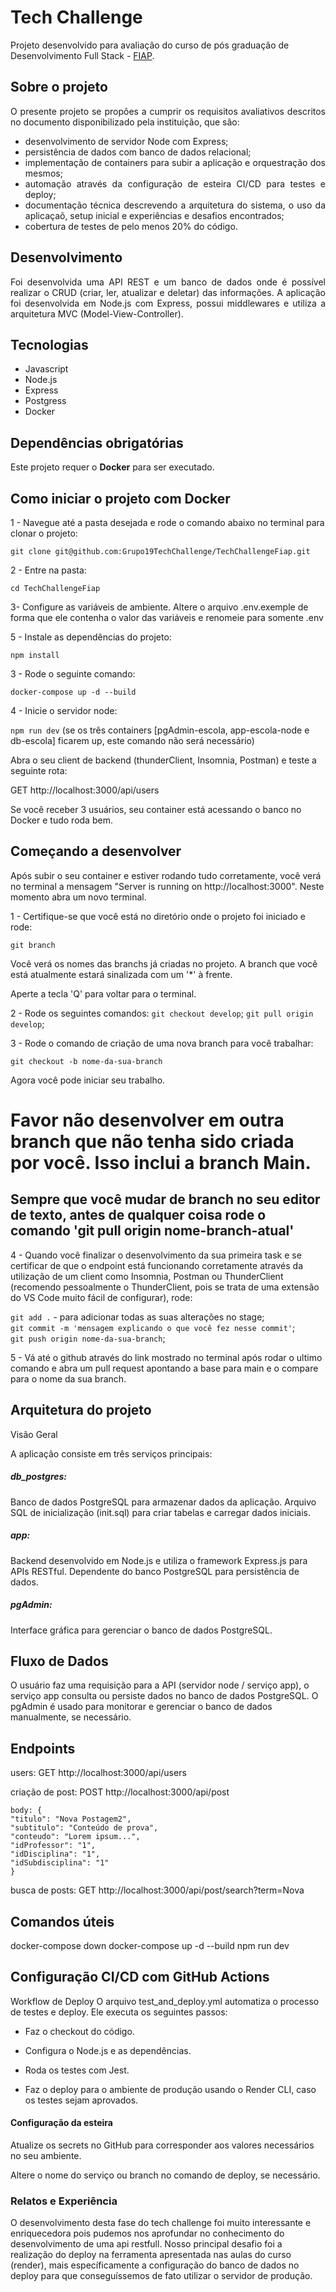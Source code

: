 # Tech Challenge

Projeto desenvolvido para avaliação do curso de pós graduação de Desenvolvimento Full Stack - [FIAP](https://postech.fiap.com.br/). 

## Sobre o projeto

<div align="justify">
O presente projeto se propões a cumprir os requisitos avaliativos descritos no documento disponibilizado pela instituição, que são:

- desenvolvimento de servidor Node com Express;
- persistência de dados com banco de dados relacional;
- implementação de containers para subir a aplicação e orquestração dos mesmos;
- automação através da configuração de esteira CI/CD para testes e deploy;
- documentação técnica descrevendo a arquitetura do sistema, o uso da aplicaçaõ, setup inicial e experiências e desafios encontrados;
- cobertura de testes de pelo menos 20% do código. 
</div>

## Desenvolvimento 

<div align="justify">
Foi desenvolvida uma API REST e um banco de dados onde é possível realizar o CRUD (criar, ler, atualizar e deletar) das informações. A aplicação foi desenvolvida em Node.js com Express, possui middlewares e utiliza a arquitetura MVC (Model-View-Controller). 
</div>

## Tecnologias

* Javascript
* Node.js
* Express
* Postgress
* Docker

## Dependências obrigatórias

Este projeto requer o **Docker** para ser executado.


## Como iniciar o projeto com Docker


1 - Navegue até a pasta desejada e rode o comando abaixo no terminal para clonar o projeto:

`git clone git@github.com:Grupo19TechChallenge/TechChallengeFiap.git`

2 - Entre na pasta:

`cd TechChallengeFiap`

3- Configure as variáveis de ambiente. Altere o arquivo .env.exemple de forma que ele contenha o valor das variáveis e renomeie para somente .env

5 - Instale as dependências do projeto:

`npm install`

3 - Rode o seguinte comando:

`docker-compose up -d --build`

4 - Inicie o servidor node:

`npm run dev` (se os três containers [pgAdmin-escola, app-escola-node e db-escola] ficarem up, este comando não será necessário)

Abra o seu client de backend (thunderClient, Insomnia, Postman) e teste a seguinte rota:

GET http://localhost:3000/api/users

Se você receber 3 usuários, seu container está acessando o banco no Docker e tudo roda bem.


## Começando a desenvolver

Após subir o seu container e estiver rodando tudo corretamente, você verá no terminal a mensagem "Server is running on http://localhost:3000". Neste momento abra um novo terminal.

1 - Certifique-se que você está no diretório onde o projeto foi iniciado e rode:

`git branch`

Você verá os nomes das branchs já criadas no projeto. A branch que você está atualmente estará sinalizada com um '*' à frente.

Aperte a tecla 'Q' para voltar para o terminal.

2 - Rode os seguintes comandos:
`git checkout develop`;
`git pull origin develop`;

3 - Rode o comando de criação de uma nova branch para você trabalhar:

`git checkout -b nome-da-sua-branch`

Agora você pode iniciar seu trabalho.

# Favor não desenvolver em outra branch que não tenha sido criada por você. Isso inclui a branch Main.

## Sempre que você mudar de branch no seu editor de texto, antes de qualquer coisa rode o comando 'git pull origin nome-branch-atual'

4 - Quando você finalizar o desenvolvimento da sua primeira task e se certificar de que o endpoint está funcionando corretamente através da utilização de um client como Insomnia, Postman ou ThunderClient (recomendo pessoalmente o ThunderClient, pois se trata de uma extensão do VS Code muito fácil de configurar), rode:

`git add .` - para adicionar todas as suas alterações no stage;</br>
`git commit -m 'mensagem explicando o que você fez nesse commit'`;</br>
`git push origin nome-da-sua-branch`;

5 - Vá até o github através do link mostrado no terminal após rodar o ultimo comando e abra um pull request apontando a base para main e o compare para o nome da sua branch.

## Arquitetura do projeto

Visão Geral

A aplicação consiste em três serviços principais:

##### db_postgres:

Banco de dados PostgreSQL para armazenar dados da aplicação. Arquivo SQL de inicialização (init.sql) para criar tabelas e carregar dados iniciais.

##### app:

Backend desenvolvido em Node.js e utiliza o framework Express.js para APIs RESTful. Dependente do banco PostgreSQL para persistência de dados.

##### pgAdmin:

Interface gráfica para gerenciar o banco de dados PostgreSQL.


## Fluxo de Dados

O usuário faz uma requisição para a API (servidor node / serviço app), o serviço app consulta ou persiste dados no banco de dados PostgreSQL. O pgAdmin é usado para monitorar e gerenciar o banco de dados manualmente, se necessário.

## Endpoints

users: GET http://localhost:3000/api/users

criação de post: POST http://localhost:3000/api/post

    body: {
    "titulo": "Nova Postagem2",
    "subtitulo": "Conteúdo de prova",
    "conteudo": "Lorem ipsum...", 
    "idProfessor": "1",
    "idDisciplina": "1",
    "idSubdisciplina": "1"
    }

busca de posts: GET http://localhost:3000/api/post/search?term=Nova


## Comandos úteis

docker-compose down
docker-compose up -d --build
npm run dev


## Configuração CI/CD com GitHub Actions

Workflow de Deploy
O arquivo test_and_deploy.yml automatiza o processo de testes e deploy. Ele executa os seguintes passos:

- Faz o checkout do código.

- Configura o Node.js e as dependências.

- Roda os testes com Jest.

- Faz o deploy para o ambiente de produção usando o Render CLI, caso os testes sejam aprovados.

#### Configuração da esteira 
Atualize os secrets no GitHub para corresponder aos valores necessários no seu ambiente.

Altere o nome do serviço ou branch no comando de deploy, se necessário.

### Relatos e Experiência

O desenvolvimento desta fase do tech challenge foi muito interessante e enriquecedora pois pudemos nos aprofundar no conhecimento do desenvolvimento de uma api restfull.
Nosso principal desafio foi a realização do deploy na ferramenta apresentada nas aulas do curso (render), mais específicamente a configuração do banco de dados no deploy para que conseguíssemos de fato utilizar o servidor de produção.
